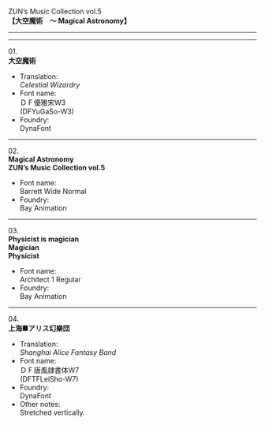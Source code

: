 ZUN’s Music Collection vol.5  
**【大空魔術　～ Magical Astronomy】**

---  
---

01\.  
**大空魔術**
  - Translation:  
*Celestial Wizardry*
  - Font name:  
ＤＦ優雅宋W3  
(DFYuGaSo-W3)
  - Foundry:  
DynaFont

---

02\.  
**Magical Astronomy**  
**ZUN’s Music Collection vol.5**
  - Font name:  
Barrett Wide Normal
  - Foundry:  
Bay Animation

---

03\.  
**Physicist is magician**  
**Magician**  
**Physicist**
  - Font name:  
Architect 1 Regular
  - Foundry:  
Bay Animation

---

04\.  
**上海■アリス幻樂団**
  - Translation:  
*Shanghai Alice Fantasy Band*
  - Font name:  
ＤＦ唐風隷書体W7  
(DFTFLeiSho-W7)
  - Foundry:  
DynaFont
  - Other notes:  
Stretched vertically.
